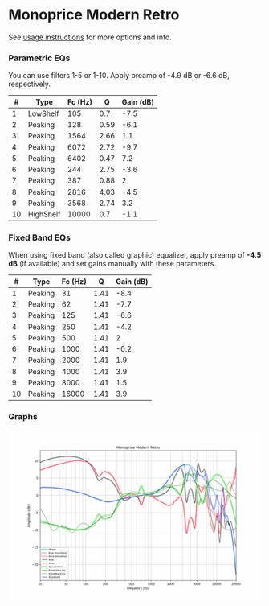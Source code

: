 # Monoprice Modern Retro
See [usage instructions](https://github.com/jaakkopasanen/AutoEq#usage) for more options and info.

### Parametric EQs
You can use filters 1-5 or 1-10. Apply preamp of -4.9 dB or -6.6 dB, respectively.

|   # | Type      |   Fc (Hz) |    Q |   Gain (dB) |
|-----|-----------|-----------|------|-------------|
|   1 | LowShelf  |       105 | 0.7  |        -7.5 |
|   2 | Peaking   |       128 | 0.59 |        -6.1 |
|   3 | Peaking   |      1564 | 2.66 |         1.1 |
|   4 | Peaking   |      6072 | 2.72 |        -9.7 |
|   5 | Peaking   |      6402 | 0.47 |         7.2 |
|   6 | Peaking   |       244 | 2.75 |        -3.6 |
|   7 | Peaking   |       387 | 0.88 |         2   |
|   8 | Peaking   |      2816 | 4.03 |        -4.5 |
|   9 | Peaking   |      3568 | 2.74 |         3.2 |
|  10 | HighShelf |     10000 | 0.7  |        -1.1 |

### Fixed Band EQs
When using fixed band (also called graphic) equalizer, apply preamp of **-4.5 dB** (if available) and set gains manually with these parameters.

|   # | Type    |   Fc (Hz) |    Q |   Gain (dB) |
|-----|---------|-----------|------|-------------|
|   1 | Peaking |        31 | 1.41 |        -8.4 |
|   2 | Peaking |        62 | 1.41 |        -7.7 |
|   3 | Peaking |       125 | 1.41 |        -6.6 |
|   4 | Peaking |       250 | 1.41 |        -4.2 |
|   5 | Peaking |       500 | 1.41 |         2   |
|   6 | Peaking |      1000 | 1.41 |        -0.2 |
|   7 | Peaking |      2000 | 1.41 |         1.9 |
|   8 | Peaking |      4000 | 1.41 |         3.9 |
|   9 | Peaking |      8000 | 1.41 |         1.5 |
|  10 | Peaking |     16000 | 1.41 |         3.9 |

### Graphs
![](./Monoprice%20Modern%20Retro.png)
